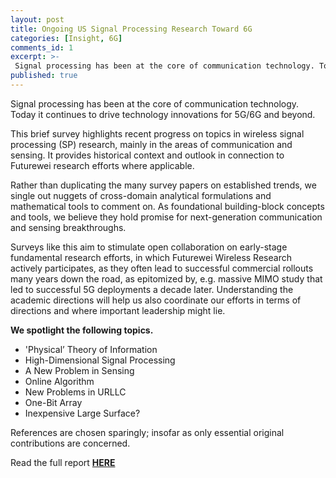 ```yaml
---
layout: post
title: Ongoing US Signal Processing Research Toward 6G
categories: [Insight, 6G]
comments_id: 1
excerpt: >-
 Signal processing has been at the core of communication technology. Today it continues to drive technology innovations for 5G/6G and beyond. This brief survey highlights recent progress on topics in wireless signal processing (SP) research, mainly in the areas of communication and sensing. It provides historical context and outlook in connection to Futurewei research efforts where applicable.
published: true
---
```


Signal processing has been at the core of communication technology. Today it continues to drive technology innovations for 5G/6G and beyond.

This brief survey highlights recent progress on topics in wireless signal processing (SP) research, mainly in the areas of communication and sensing. It provides historical context and outlook in connection to Futurewei research efforts where applicable.

Rather than duplicating the many survey papers on established trends, we single out nuggets of cross-domain analytical formulations and mathematical tools to comment on. As foundational building-block concepts and tools, we believe they hold promise for next-generation communication and sensing breakthroughs.

Surveys like this aim to stimulate open collaboration on early-stage fundamental research efforts, in which Futurewei Wireless Research actively participates, as they often lead to successful commercial rollouts many years down the road, as epitomized by, e.g. massive MIMO study that led to successful 5G deployments a decade later.  Understanding the academic directions will help us also coordinate our efforts in terms of directions and where important leadership might lie.

**We spotlight the following topics.**

* 'Physical’ Theory of Information
*	High-Dimensional Signal Processing
*	A New Problem in Sensing
*	Online Algorithm
*	New Problems in URLLC
*	One-Bit Array
*	Inexpensive Large Surface?

References are chosen sparingly; insofar as only essential original contributions are concerned.

Read the full report [**HERE**](https://github.com/futureweiwirelesslab/wreports/raw/master/attachement/Insight-Report-signal-processing-final.pdf)

